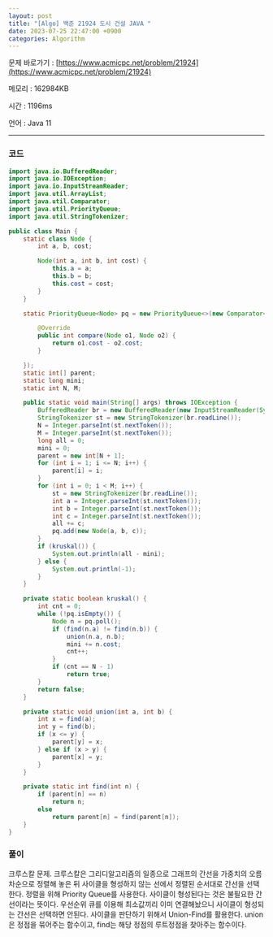 ```yaml
---
layout: post
title: "[Algo] 백준 21924 도시 건설 JAVA "
date: 2023-07-25 22:47:00 +0900
categories: Algorithm
---
```


문제 바로가기 : [https://www.acmicpc.net/problem/21924](https://www.acmicpc.net/problem/21924)

메모리 : 162984KB

시간 : 1196ms

언어 : Java 11

---

### 코드

```java
import java.io.BufferedReader;
import java.io.IOException;
import java.io.InputStreamReader;
import java.util.ArrayList;
import java.util.Comparator;
import java.util.PriorityQueue;
import java.util.StringTokenizer;

public class Main {
    static class Node {
        int a, b, cost;

        Node(int a, int b, int cost) {
            this.a = a;
            this.b = b;
            this.cost = cost;
        }
    }

    static PriorityQueue<Node> pq = new PriorityQueue<>(new Comparator<Node>() {

        @Override
        public int compare(Node o1, Node o2) {
            return o1.cost - o2.cost;
        }

    });
    static int[] parent;
    static long mini;
    static int N, M;

    public static void main(String[] args) throws IOException {
        BufferedReader br = new BufferedReader(new InputStreamReader(System.in));
        StringTokenizer st = new StringTokenizer(br.readLine());
        N = Integer.parseInt(st.nextToken());
        M = Integer.parseInt(st.nextToken());
        long all = 0;
        mini = 0;
        parent = new int[N + 1];
        for (int i = 1; i <= N; i++) {
            parent[i] = i;
        }
        for (int i = 0; i < M; i++) {
            st = new StringTokenizer(br.readLine());
            int a = Integer.parseInt(st.nextToken());
            int b = Integer.parseInt(st.nextToken());
            int c = Integer.parseInt(st.nextToken());
            all += c;
            pq.add(new Node(a, b, c));
        }
        if (kruskal()) {
            System.out.println(all - mini);
        } else {
            System.out.println(-1);
        }
    }

    private static boolean kruskal() {
        int cnt = 0;
        while (!pq.isEmpty()) {
            Node n = pq.poll();
            if (find(n.a) != find(n.b)) {
                union(n.a, n.b);
                mini += n.cost;
                cnt++;
            }
            if (cnt == N - 1)
                return true;
        }
        return false;
    }

    private static void union(int a, int b) {
        int x = find(a);
        int y = find(b);
        if (x <= y) {
            parent[y] = x;
        } else if (x > y) {
            parent[x] = y;
        }
    }

    private static int find(int n) {
        if (parent[n] == n)
            return n;
        else
            return parent[n] = find(parent[n]);
    }
}
```

### 풀이

크루스칼 문제.
크루스칼은 그리디알고리즘의 일종으로 그래프의 간선을 가중치의 오름차순으로 정렬해 놓은 뒤 사이클을 형성하지 않는 선에서 정렬된 순서대로 간선을 선택한다.
정렬을 위해 Priority Queue를 사용한다. 사이클이 형성된다는 것은 불필요한 간선이라는 뜻이다. 우선순위 큐를 이용해 최소값끼리 이미 연결해놨으니 사이클이 형성되는 간선은 선택하면 안된다.
사이클을 판단하기 위해서 Union-Find를 활용한다. union은 정점을 묶어주는 함수이고, find는 해당 정점의 루트정점을 찾아주는 함수이다.
